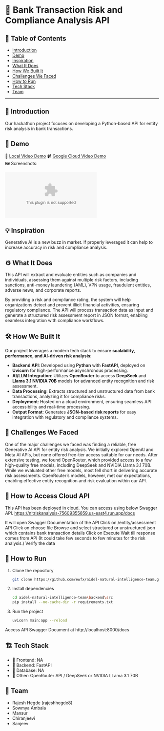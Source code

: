 # 🚀 Bank Transaction Risk and Compliance Analysis API

## 📌 Table of Contents
- [Introduction](#introduction)
- [Demo](#demo)
- [Inspiration](#inspiration)
- [What It Does](#what-it-does)
- [How We Built It](#how-we-built-it)
- [Challenges We Faced](#challenges-we-faced)
- [How to Run](#how-to-run)
- [Tech Stack](#tech-stack)
- [Team](#team)

---

## 🎯 Introduction
Our hackathon project focuses on developing a Python-based API for entity risk analysis in bank transactions. 

## 🎥 Demo

🔗 [Local Video Demo](https://github.com/ewfx/aidel-natural-intelligence-team/raw/refs/heads/develop/artifacts/demo/Demo%20Recording(Trimmed)%202025-03-23%20111113.mp4) 
📹 [Google Cloud Video Demo](https://github.com/ewfx/aidel-natural-intelligence-team/raw/refs/heads/develop/artifacts/demo/Google%20Cloud%20API%20Demo%20Trimmed.mp4)  
🖼️ Screenshots:

![Screenshots](https://github.com/ewfx/aidel-natural-intelligence-team/raw/refs/heads/develop/artifacts/demo/Testing.docx)

## 💡 Inspiration
Generative AI is a new buzz in market. If properly leveraged it can help to increase accuracy in risk and compliance analysis.

## ⚙️ What It Does

This API will extract and evaluate entities such as companies and individuals, assessing them against multiple risk factors, including sanctions, anti-money laundering (AML), VPN usage, fraudulent entities, adverse news, and corporate reports. 

By providing a risk and compliance rating, the system will help organizations detect and prevent illicit financial activities, ensuring regulatory compliance. The API will process transaction data as input and generate a structured risk assessment report in JSON format, enabling seamless integration with compliance workflows.

## 🛠️ How We Built It
Our project leverages a modern tech stack to ensure **scalability, performance, and AI-driven risk analysis**:  

- **Backend API**: Developed using **Python** with **FastAPI**, deployed on **Uvicorn** for high-performance asynchronous processing.  
- **AI/LLM Integration**: Utilizes **OpenRouter** to access **DeepSeek** and **Llama 3.1 NVIDIA 70B** models for advanced entity recognition and risk assessment.  
- **Data Processing**: Extracts structured and unstructured data from bank transactions, analyzing it for compliance risks.  
- **Deployment**: Hosted on a cloud environment, ensuring seamless API accessibility and real-time processing.  
- **Output Format**: Generates **JSON-based risk reports** for easy integration with regulatory and compliance systems.

## 🚧 Challenges We Faced

One of the major challenges we faced was finding a reliable, free Generative AI API for entity risk analysis. We initially explored OpenAI and Meta AI APIs, but none offered free-tier access suitable for our needs. After extensive testing, we found OpenRouter, which provided access to a few high-quality free models, including DeepSeek and NVIDIA Llama 3.1 70B. While we evaluated other free models, most fell short in delivering accurate risk assessments. OpenRouter’s models, however, met our expectations, enabling effective entity recognition and risk evaluation within our API.


## 🏃 How to Access Cloud API

This API has been deployed in cloud. You can access using below Swagger API.
https://nitriskanalysis-75609355859.us-east4.run.app/docs

It will open Swagger Documentation of the API
Click on /entity/assessment API
Click on choose file
Browse and select structured or unstructured json which contains bank transaction details
Click on Execute
Wait till response comes from API (It could take few seconds to few minutes for the risk analysis.)
Verify the data

## 🏃 How to Run
1. Clone the repository  
   ```sh
   git clone https://github.com/ewfx/aidel-natural-intelligence-team.git
   ```
2. Install dependencies  
   ```sh
   cd aidel-natural-intelligence-team\backend\src
   pip install --no-cache-dir -r requirements.txt
   ```
3. Run the project  
   ```sh
   uvicorn main:app --reload
   ```
Access API Swagger Document at http://localhost:8000/docs

## 🏗️ Tech Stack
- 🔹 Frontend: NA
- 🔹 Backend: FastAPI
- 🔹 Database: NA
- 🔹 Other: OpenRouter API / DeepSeek or NVIDIA LLama 3.1 70B

## 👥 Team
- Rajesh Hegde (rajeshhegde8)
- Sowmya Ambala
- Mansur
- Chiranjeevi
- Sanjeev
